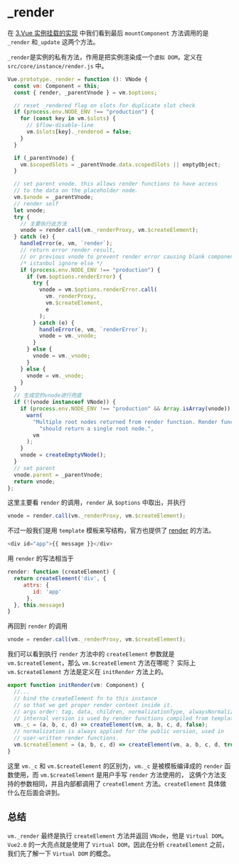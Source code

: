 # \_render

在 [3.Vue 实例挂载的实现](https://juejin.cn/post/7064131441768005646) 中我们看到最后 `mountComponent` 方法调用的是 `_render` 和`_update` 这两个方法。

`_render`是实例的私有方法，作用是把实例渲染成一个`虚拟 DOM`，定义在 `src/core/instance/render.js` 中。

```js
Vue.prototype._render = function (): VNode {
  const vm: Component = this;
  const { render, _parentVnode } = vm.$options;

  // reset _rendered flag on slots for duplicate slot check
  if (process.env.NODE_ENV !== "production") {
    for (const key in vm.$slots) {
      // $flow-disable-line
      vm.$slots[key]._rendered = false;
    }
  }

  if (_parentVnode) {
    vm.$scopedSlots = _parentVnode.data.scopedSlots || emptyObject;
  }

  // set parent vnode. this allows render functions to have access
  // to the data on the placeholder node.
  vm.$vnode = _parentVnode;
  // render self
  let vnode;
  try {
    // 主要执行此方法
    vnode = render.call(vm._renderProxy, vm.$createElement);
  } catch (e) {
    handleError(e, vm, `render`);
    // return error render result,
    // or previous vnode to prevent render error causing blank component
    /* istanbul ignore else */
    if (process.env.NODE_ENV !== "production") {
      if (vm.$options.renderError) {
        try {
          vnode = vm.$options.renderError.call(
            vm._renderProxy,
            vm.$createElement,
            e
          );
        } catch (e) {
          handleError(e, vm, `renderError`);
          vnode = vm._vnode;
        }
      } else {
        vnode = vm._vnode;
      }
    } else {
      vnode = vm._vnode;
    }
  }
  // 生成空的vnode进行兜底
  if (!(vnode instanceof VNode)) {
    if (process.env.NODE_ENV !== "production" && Array.isArray(vnode)) {
      warn(
        "Multiple root nodes returned from render function. Render function " +
          "should return a single root node.",
        vm
      );
    }
    vnode = createEmptyVNode();
  }
  // set parent
  vnode.parent = _parentVnode;
  return vnode;
};
```

这里主要看 `render` 的调用，`render` 从 `$options` 中取出，并执行

```js
vnode = render.call(vm._renderProxy, vm.$createElement);
```

不过一般我们是用 `template` 模板来写结构，官方也提供了 [render](https://cn.vuejs.org/v2/api/#render) 的方法。

```js
<div id="app">{{ message }}</div>
```

用 `render` 的写法相当于

```js
render: function (createElement) {
  return createElement('div', {
     attrs: {
        id: 'app'
      },
  }, this.message)
}
```

再回到 `render` 的调用

```js
vnode = render.call(vm._renderProxy, vm.$createElement);
```

我们可以看到执行 `render` 方法中的 `createElement` 参数就是 `vm.$createElement`，那么 `vm.$createElement` 方法在哪呢？
实际上 `vm.$createElement` 方法是定义在 `initRender` 方法上的。

```js
export function initRender(vm: Component) {
  //...
  // bind the createElement fn to this instance
  // so that we get proper render context inside it.
  // args order: tag, data, children, normalizationType, alwaysNormalize
  // internal version is used by render functions compiled from templates
  vm._c = (a, b, c, d) => createElement(vm, a, b, c, d, false);
  // normalization is always applied for the public version, used in
  // user-written render functions.
  vm.$createElement = (a, b, c, d) => createElement(vm, a, b, c, d, true);
}
```

这里 `vm._c` 和 `vm.$createElement` 的区别为，`vm._c` 是被模板编译成的 `render` 函数使用，而 `vm.$createElement` 是用户手写 `render` 方法使用的， 这俩个方法支持的参数相同，并且内部都调用了 `createElement` 方法。`createElement` 具体做什么在后面会讲到。

## 总结

`vm._render` 最终是执行 `createElement` 方法并返回 `VNode`，他是 `Virtual DOM`。`Vue2.0` 的一大亮点就是使用了 `Virtual DOM`，因此在分析 `createElement` 之前，我们先了解一下 `Virtual DOM` 的概念。
